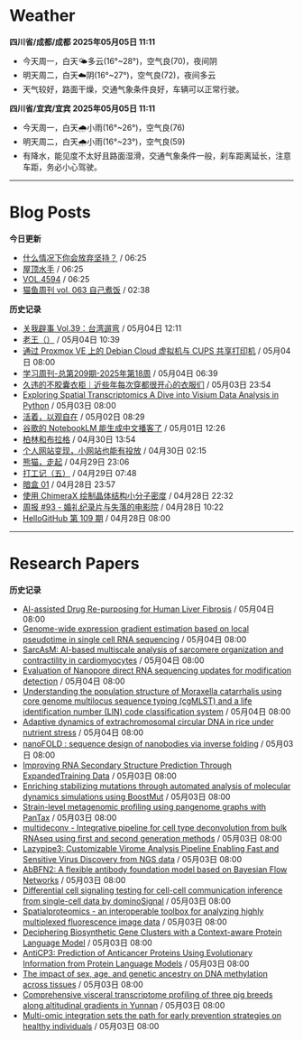 # Weather
<!--qweather:start-->
**四川省/成都/成都 2025年05月05日 11:11**
- 今天周一，白天🌤️多云(16°~28°)，空气良(70)，夜间阴
- 明天周二，白天☁️阴(16°~27°)，空气良(72)，夜间多云
- 天气较好，路面干燥，交通气象条件良好，车辆可以正常行驶。

**四川省/宜宾/宜宾 2025年05月05日 11:11**
- 今天周一，白天🌧️小雨(16°~26°)，空气良(76)
- 明天周二，白天🌧️小雨(16°~23°)，空气良(59)
- 有降水，能见度不太好且路面湿滑，交通气象条件一般，刹车距离延长，注意车距，务必小心驾驶。
<!--qweather:end-->
---
# Blog Posts
<!--rss-blogs:start-->
**今日更新**
- [什么情况下你会放弃坚持？](http://m.wufazhuce.com/question/4353) / 06:25
- [屋顶水手](http://m.wufazhuce.com/article/6782) / 06:25
- [VOL.4594](http://m.wufazhuce.com/one/4743) / 06:25
- [猫鱼周刊 vol. 063 自己煮饭](https://ameow.xyz/archives/weekly-063) / 02:38

**历史记录**
- [关我辟事 Vol.39：台湾遛弯](https://blog.douchi.space/spark-joy-digest-2025-4b/) / 05月04日 12:11
- [老王（）](https://hp-l.github.io/2025/05/04/103937/) / 05月04日 10:39
- [通过 Proxmox VE 上的 Debian Cloud 虚拟机与 CUPS 共享打印机](https://blog.gxres.net/posts/share-printer-through-vm-on-proxmox-ve-and-cups) / 05月04日 08:00
- [学习周刊-总第209期-2025年第18周](https://wiki.eryajf.net/pages/050366/) / 05月04日 06:39
- [久违的不胶囊衣柜｜近些年每次穿都很开心的衣服们](http://bamboobone9.com/favorite-purchases-2025/) / 05月03日 23:54
- [Exploring Spatial Transcriptomics A Dive into Visium Data Analysis in Python](https://divingintogeneticsandgenomics.com/post/python-visium/) / 05月03日 08:00
- [活着，以观自在](https://www.xiangshitan.com/post/3400.html) / 05月02日 08:29
- [谷歌的 NotebookLM 能生成中文播客了](http://www.ruanyifeng.com/blog/2025/05/notebooklm.html) / 05月01日 12:26
- [柏林和布拉格](https://www.skyue.com/25043013.html) / 04月30日 13:54
- [个人网站变现，小网站也能有投放](https://blog.ops-coffee.cn/r/side-hustle-personal-website-advertising-success.html) / 04月30日 02:15
- [熊猫，走起](https://www.xiangshitan.com/post/3399.html) / 04月29日 23:06
- [打工记（五）](https://yukieyun.net/roam/gravedigger-of-capitalism-05/) / 04月29日 07:48
- [暗盒 01](https://ameow.xyz/archives/film-roll-01) / 04月28日 23:57
- [使用 ChimeraX 绘制晶体结构小分子密度](https://xxu.do/posts/x-ray/Using-ChimeraX-to-plot-crystal-structure-small-molecule-density) / 04月28日 22:32
- [周报 #93 - 婚礼纪录片与失落的电影院](https://www.pseudoyu.com/posts/weekly_review_93) / 04月28日 10:22
- [HelloGitHub 第 109 期](https://hellogithub.com/periodical/volume/109) / 04月28日 08:00
<!--rss-blogs:end-->
---
# Research Papers
<!--rss-papers:start-->
**历史记录**
- [AI-assisted Drug Re-purposing for Human Liver Fibrosis](https://www.biorxiv.org/content/10.1101/2025.04.29.651320v1?rss=1) / 05月04日 08:00
- [Genome-wide expression gradient estimation based on local pseudotime in single cell RNA sequencing](https://www.biorxiv.org/content/10.1101/2025.05.01.650773v1?rss=1) / 05月04日 08:00
- [SarcAsM: AI-based multiscale analysis of sarcomere organization and contractility in cardiomyocytes](https://www.biorxiv.org/content/10.1101/2025.04.29.650605v1?rss=1) / 05月04日 08:00
- [Evaluation of Nanopore direct RNA sequencing updates for modification detection](https://www.biorxiv.org/content/10.1101/2025.05.01.651717v1?rss=1) / 05月04日 08:00
- [Understanding the population structure of Moraxella catarrhalis using core genome multilocus sequence typing (cgMLST) and a life identification number (LIN) code classification system](https://www.biorxiv.org/content/10.1101/2025.04.30.651387v1?rss=1) / 05月04日 08:00
- [Adaptive dynamics of extrachromosomal circular DNA in rice under nutrient stress](https://www.nature.com/articles/s41467-025-59572-x) / 05月04日 08:00
- [nanoFOLD : sequence design of nanobodies via inverse folding](https://www.biorxiv.org/content/10.1101/2025.04.29.651236v1?rss=1) / 05月03日 08:00
- [Improving RNA Secondary Structure Prediction Through ExpandedTraining Data](https://www.biorxiv.org/content/10.1101/2025.05.03.652028v1?rss=1) / 05月03日 08:00
- [Enriching stabilizing mutations through automated analysis of molecular dynamics simulations using BoostMut](https://www.biorxiv.org/content/10.1101/2025.04.29.651183v1?rss=1) / 05月03日 08:00
- [Strain-level metagenomic profiling using pangenome graphs with PanTax](https://www.biorxiv.org/content/10.1101/2025.04.29.651271v1?rss=1) / 05月03日 08:00
- [multideconv - Integrative pipeline for cell type deconvolution from bulk RNAseq using first and second generation methods](https://www.biorxiv.org/content/10.1101/2025.04.29.651220v1?rss=1) / 05月03日 08:00
- [Lazypipe3: Customizable Virome Analysis Pipeline Enabling Fast and Sensitive Virus Discovery from NGS data](https://www.biorxiv.org/content/10.1101/2025.04.29.651217v1?rss=1) / 05月03日 08:00
- [AbBFN2: A flexible antibody foundation model based on Bayesian Flow Networks](https://www.biorxiv.org/content/10.1101/2025.04.29.651170v1?rss=1) / 05月03日 08:00
- [Differential cell signaling testing for cell-cell communication inference from single-cell data by dominoSignal](https://www.biorxiv.org/content/10.1101/2025.05.02.651747v1?rss=1) / 05月03日 08:00
- [Spatialproteomics - an interoperable toolbox for analyzing highly multiplexed fluorescence image data](https://www.biorxiv.org/content/10.1101/2025.04.29.651202v1?rss=1) / 05月03日 08:00
- [Deciphering Biosynthetic Gene Clusters with a Context-aware Protein Language Model](https://www.biorxiv.org/content/10.1101/2025.04.29.651206v1?rss=1) / 05月03日 08:00
- [AntiCP3: Prediction of Anticancer Proteins Using Evolutionary Information from Protein Language Models](https://www.biorxiv.org/content/10.1101/2025.04.29.651196v1?rss=1) / 05月03日 08:00
- [The impact of sex, age, and genetic ancestry on DNA methylation across tissues](https://www.biorxiv.org/content/10.1101/2025.04.29.651179v1?rss=1) / 05月03日 08:00
- [Comprehensive visceral transcriptome profiling of three pig breeds along altitudinal gradients in Yunnan](https://www.nature.com/articles/s41597-025-05070-0) / 05月03日 08:00
- [Multi-omic integration sets the path for early prevention strategies on healthy individuals](https://www.nature.com/articles/s41525-025-00491-7) / 05月03日 08:00
<!--rss-papers:end-->
